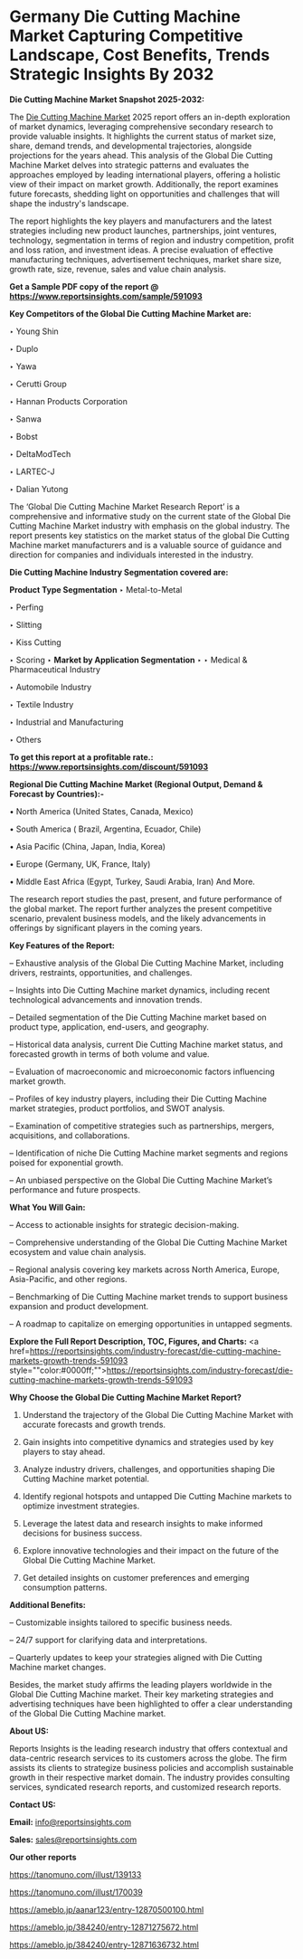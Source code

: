 # Germany Die Cutting Machine Market Capturing Competitive Landscape, Cost Benefits, Trends Strategic Insights By 2032

<strong>Die Cutting Machine Market Snapshot 2025-2032:</strong>

The <a href=https://www.reportsinsights.com/sample/591093>Die Cutting Machine Market</a> 2025 report offers an in-depth exploration of market dynamics, leveraging comprehensive secondary research to provide valuable insights. It highlights the current status of market size, share, demand trends, and developmental trajectories, alongside projections for the years ahead. This analysis of the Global Die Cutting Machine Market delves into strategic patterns and evaluates the approaches employed by leading international players, offering a holistic view of their impact on market growth. Additionally, the report examines future forecasts, shedding light on opportunities and challenges that will shape the industry's landscape.

The report highlights the key players and manufacturers and the latest strategies including new product launches, partnerships, joint ventures, technology, segmentation in terms of region and industry competition, profit and loss ration, and investment ideas. A precise evaluation of effective manufacturing techniques, advertisement techniques, market share size, growth rate, size, revenue, sales and value chain analysis.

<strong>Get a Sample PDF copy of the report @ <a href=https://www.reportsinsights.com/sample/591093 style=color:#0000ff;>https://www.reportsinsights.com/sample/591093</a></strong>

<strong>Key Competitors of the Global Die Cutting Machine Market are:</strong>

‣ Young Shin

‣ Duplo

‣ Yawa

‣ Cerutti Group

‣ Hannan Products Corporation

‣ Sanwa

‣ Bobst

‣ DeltaModTech

‣ LARTEC-J

‣ Dalian Yutong

The ‘Global Die Cutting Machine Market Research Report’ is a comprehensive and informative study on the current state of the Global Die Cutting Machine Market industry with emphasis on the global industry. The report presents key statistics on the market status of the global Die Cutting Machine market manufacturers and is a valuable source of guidance and direction for companies and individuals interested in the industry.

<strong>Die Cutting Machine Industry Segmentation covered are:</strong>

<strong>Product Type Segmentation</strong>
‣
Metal-to-Metal

‣ Perfing

‣ Slitting

‣ Kiss Cutting

‣ Scoring
‣ 
<strong>Market by Application Segmentation</strong>
‣
‣  Medical & Pharmaceutical Industry

‣ Automobile Industry

‣ Textile Industry

‣ Industrial and Manufacturing

‣ Others

<strong>To get this report at a profitable rate.: <a href=https://www.reportsinsights.com/discount/591093 style=color:#0000ff;>https://www.reportsinsights.com/discount/591093</a></strong>

<strong>Regional Die Cutting Machine Market (Regional Output, Demand &amp; Forecast by Countries):-</strong>

• North America (United States, Canada, Mexico)

• South America ( Brazil, Argentina, Ecuador, Chile)

• Asia Pacific (China, Japan, India, Korea)

• Europe (Germany, UK, France, Italy)

• Middle East Africa (Egypt, Turkey, Saudi Arabia, Iran) And More.

The research report studies the past, present, and future performance of the global market. The report further analyzes the present competitive scenario, prevalent business models, and the likely advancements in offerings by significant players in the coming years.

<strong>Key Features of the Report:</strong>

– Exhaustive analysis of the Global Die Cutting Machine Market, including drivers, restraints, opportunities, and challenges.

– Insights into Die Cutting Machine market dynamics, including recent technological advancements and innovation trends.

– Detailed segmentation of the Die Cutting Machine market based on product type, application, end-users, and geography.

– Historical data analysis, current Die Cutting Machine market status, and forecasted growth in terms of both volume and value.

– Evaluation of macroeconomic and microeconomic factors influencing market growth.

– Profiles of key industry players, including their Die Cutting Machine market strategies, product portfolios, and SWOT analysis.

– Examination of competitive strategies such as partnerships, mergers, acquisitions, and collaborations.

– Identification of niche Die Cutting Machine market segments and regions poised for exponential growth.

– An unbiased perspective on the Global Die Cutting Machine Market’s performance and future prospects.

<strong>What You Will Gain:</strong>

– Access to actionable insights for strategic decision-making.

– Comprehensive understanding of the Global Die Cutting Machine Market ecosystem and value chain analysis.

– Regional analysis covering key markets across North America, Europe, Asia-Pacific, and other regions.

– Benchmarking of Die Cutting Machine market trends to support business expansion and product development.

– A roadmap to capitalize on emerging opportunities in untapped segments.

<strong>Explore the Full Report Description, TOC, Figures, and Charts:</strong>
<a href=https://reportsinsights.com/industry-forecast/die-cutting-machine-markets-growth-trends-591093 style=""color:#0000ff;"">https://reportsinsights.com/industry-forecast/die-cutting-machine-markets-growth-trends-591093</a>

<strong>Why Choose the Global Die Cutting Machine Market Report?</strong>

1. Understand the trajectory of the Global Die Cutting Machine Market with accurate forecasts and growth trends.

2. Gain insights into competitive dynamics and strategies used by key players to stay ahead.

3. Analyze industry drivers, challenges, and opportunities shaping Die Cutting Machine market potential.

4. Identify regional hotspots and untapped Die Cutting Machine markets to optimize investment strategies.

5. Leverage the latest data and research insights to make informed decisions for business success.

6. Explore innovative technologies and their impact on the future of the Global Die Cutting Machine Market.

7. Get detailed insights on customer preferences and emerging consumption patterns.

<strong>Additional Benefits:</strong>

– Customizable insights tailored to specific business needs.

– 24/7 support for clarifying data and interpretations.

– Quarterly updates to keep your strategies aligned with Die Cutting Machine market changes.

Besides, the market study affirms the leading players worldwide in the Global Die Cutting Machine market. Their key marketing strategies and advertising techniques have been highlighted to offer a clear understanding of the Global Die Cutting Machine market.

<strong><strong>About US</strong>:</strong>

Reports Insights is the leading research industry that offers contextual and data-centric research services to its customers across the globe. The firm assists its clients to strategize business policies and accomplish sustainable growth in their respective market domain. The industry provides consulting services, syndicated research reports, and customized research reports.

<strong>Contact US:</strong>

<p class=><b>Email:</b> <a href=mailto:info@reportsinsights.com>info@reportsinsights.com</a></p>
<p class=><b>Sales:</b> <a href=mailto:sales@reportsinsights.com>sales@reportsinsights.com</a></p>

<strong>Our other reports</strong>

<a href=https://tanomuno.com/illust/139133>https://tanomuno.com/illust/139133</a>

<a href=https://tanomuno.com/illust/170039>https://tanomuno.com/illust/170039</a>

<a href=https://ameblo.jp/aanar123/entry-12870500100.html>https://ameblo.jp/aanar123/entry-12870500100.html</a>

<a href=https://ameblo.jp/384240/entry-12871275672.html>https://ameblo.jp/384240/entry-12871275672.html</a>

<a href=https://ameblo.jp/384240/entry-12871636732.html>https://ameblo.jp/384240/entry-12871636732.html</a>

